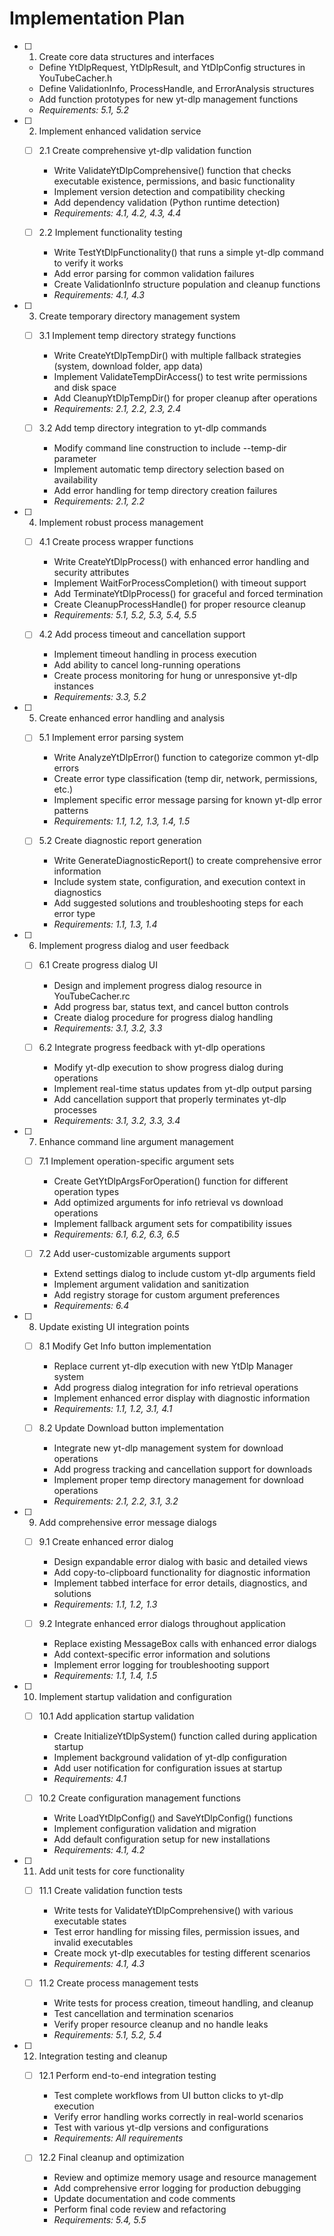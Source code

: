 # Implementation Plan

- [ ] 1. Create core data structures and interfaces
  - Define YtDlpRequest, YtDlpResult, and YtDlpConfig structures in YouTubeCacher.h
  - Define ValidationInfo, ProcessHandle, and ErrorAnalysis structures
  - Add function prototypes for new yt-dlp management functions
  - _Requirements: 5.1, 5.2_

- [ ] 2. Implement enhanced validation service
  - [ ] 2.1 Create comprehensive yt-dlp validation function
    - Write ValidateYtDlpComprehensive() function that checks executable existence, permissions, and basic functionality
    - Implement version detection and compatibility checking
    - Add dependency validation (Python runtime detection)
    - _Requirements: 4.1, 4.2, 4.3, 4.4_

  - [ ] 2.2 Implement functionality testing
    - Write TestYtDlpFunctionality() that runs a simple yt-dlp command to verify it works
    - Add error parsing for common validation failures
    - Create ValidationInfo structure population and cleanup functions
    - _Requirements: 4.1, 4.3_

- [ ] 3. Create temporary directory management system
  - [ ] 3.1 Implement temp directory strategy functions
    - Write CreateYtDlpTempDir() with multiple fallback strategies (system, download folder, app data)
    - Implement ValidateTempDirAccess() to test write permissions and disk space
    - Add CleanupYtDlpTempDir() for proper cleanup after operations
    - _Requirements: 2.1, 2.2, 2.3, 2.4_

  - [ ] 3.2 Add temp directory integration to yt-dlp commands
    - Modify command line construction to include --temp-dir parameter
    - Implement automatic temp directory selection based on availability
    - Add error handling for temp directory creation failures
    - _Requirements: 2.1, 2.2_

- [ ] 4. Implement robust process management
  - [ ] 4.1 Create process wrapper functions
    - Write CreateYtDlpProcess() with enhanced error handling and security attributes
    - Implement WaitForProcessCompletion() with timeout support
    - Add TerminateYtDlpProcess() for graceful and forced termination
    - Create CleanupProcessHandle() for proper resource cleanup
    - _Requirements: 5.1, 5.2, 5.3, 5.4, 5.5_

  - [ ] 4.2 Add process timeout and cancellation support
    - Implement timeout handling in process execution
    - Add ability to cancel long-running operations
    - Create process monitoring for hung or unresponsive yt-dlp instances
    - _Requirements: 3.3, 5.2_

- [ ] 5. Create enhanced error handling and analysis
  - [ ] 5.1 Implement error parsing system
    - Write AnalyzeYtDlpError() function to categorize common yt-dlp errors
    - Create error type classification (temp dir, network, permissions, etc.)
    - Implement specific error message parsing for known yt-dlp error patterns
    - _Requirements: 1.1, 1.2, 1.3, 1.4, 1.5_

  - [ ] 5.2 Create diagnostic report generation
    - Write GenerateDiagnosticReport() to create comprehensive error information
    - Include system state, configuration, and execution context in diagnostics
    - Add suggested solutions and troubleshooting steps for each error type
    - _Requirements: 1.1, 1.3, 1.4_

- [ ] 6. Implement progress dialog and user feedback
  - [ ] 6.1 Create progress dialog UI
    - Design and implement progress dialog resource in YouTubeCacher.rc
    - Add progress bar, status text, and cancel button controls
    - Create dialog procedure for progress dialog handling
    - _Requirements: 3.1, 3.2, 3.3_

  - [ ] 6.2 Integrate progress feedback with yt-dlp operations
    - Modify yt-dlp execution to show progress dialog during operations
    - Implement real-time status updates from yt-dlp output parsing
    - Add cancellation support that properly terminates yt-dlp processes
    - _Requirements: 3.1, 3.2, 3.3, 3.4_

- [ ] 7. Enhance command line argument management
  - [ ] 7.1 Implement operation-specific argument sets
    - Create GetYtDlpArgsForOperation() function for different operation types
    - Add optimized arguments for info retrieval vs download operations
    - Implement fallback argument sets for compatibility issues
    - _Requirements: 6.1, 6.2, 6.3, 6.5_

  - [ ] 7.2 Add user-customizable arguments support
    - Extend settings dialog to include custom yt-dlp arguments field
    - Implement argument validation and sanitization
    - Add registry storage for custom argument preferences
    - _Requirements: 6.4_

- [ ] 8. Update existing UI integration points
  - [ ] 8.1 Modify Get Info button implementation
    - Replace current yt-dlp execution with new YtDlp Manager system
    - Add progress dialog integration for info retrieval operations
    - Implement enhanced error display with diagnostic information
    - _Requirements: 1.1, 1.2, 3.1, 4.1_

  - [ ] 8.2 Update Download button implementation
    - Integrate new yt-dlp management system for download operations
    - Add progress tracking and cancellation support for downloads
    - Implement proper temp directory management for download operations
    - _Requirements: 2.1, 2.2, 3.1, 3.2_

- [ ] 9. Add comprehensive error message dialogs
  - [ ] 9.1 Create enhanced error dialog
    - Design expandable error dialog with basic and detailed views
    - Add copy-to-clipboard functionality for diagnostic information
    - Implement tabbed interface for error details, diagnostics, and solutions
    - _Requirements: 1.1, 1.2, 1.3_

  - [ ] 9.2 Integrate enhanced error dialogs throughout application
    - Replace existing MessageBox calls with enhanced error dialogs
    - Add context-specific error information and solutions
    - Implement error logging for troubleshooting support
    - _Requirements: 1.1, 1.4, 1.5_

- [ ] 10. Implement startup validation and configuration
  - [ ] 10.1 Add application startup validation
    - Create InitializeYtDlpSystem() function called during application startup
    - Implement background validation of yt-dlp configuration
    - Add user notification for configuration issues at startup
    - _Requirements: 4.1_

  - [ ] 10.2 Create configuration management functions
    - Write LoadYtDlpConfig() and SaveYtDlpConfig() functions
    - Implement configuration validation and migration
    - Add default configuration setup for new installations
    - _Requirements: 4.1, 4.2_

- [ ] 11. Add unit tests for core functionality
  - [ ] 11.1 Create validation function tests
    - Write tests for ValidateYtDlpComprehensive() with various executable states
    - Test error handling for missing files, permission issues, and invalid executables
    - Create mock yt-dlp executables for testing different scenarios
    - _Requirements: 4.1, 4.3_

  - [ ] 11.2 Create process management tests
    - Write tests for process creation, timeout handling, and cleanup
    - Test cancellation and termination scenarios
    - Verify proper resource cleanup and no handle leaks
    - _Requirements: 5.1, 5.2, 5.4_

- [ ] 12. Integration testing and cleanup
  - [ ] 12.1 Perform end-to-end integration testing
    - Test complete workflows from UI button clicks to yt-dlp execution
    - Verify error handling works correctly in real-world scenarios
    - Test with various yt-dlp versions and configurations
    - _Requirements: All requirements_

  - [ ] 12.2 Final cleanup and optimization
    - Review and optimize memory usage and resource management
    - Add comprehensive error logging for production debugging
    - Update documentation and code comments
    - Perform final code review and refactoring
    - _Requirements: 5.4, 5.5_